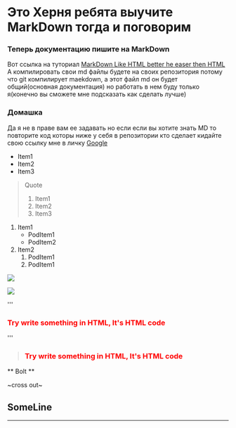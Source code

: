 # Это Херня ребята выучите MarkDown тогда и поговорим
### Теперь документацию пишите на MarkDown
Вот ссылка на туториал [MarkDown Like HTML better he easer then HTML ](https://paulradzkov.com/2014/markdown_cheatsheet/)
А компилировать свои md файлы будете на своих репозитория потому что git компилирует maekdown,
а этот файл md он будет общий(основная документация) но работать в нем буду только я(конечно вы сможете мне подсказать как сделать лучше)

### Домашка
Да я не в праве вам ее задавать но если если вы хотите знать MD то повторите код которы ниже
у себя в репозитории кто сделает кидайте свою ссылку мне в личку
[Google](https://google.com)

* Item1
* Item2
* Item3

>Quote
> 1. Item1
> 2. Item2
> 3. Item3


1. Item1
    * PodItem1
    * PodItem2
2. Item2
   1. PodItem1
   2. PodItem1

![](https://encrypted-tbn0.gstatic.com/images?q=tbn:ANd9GcTmjLhpi6-QunJzbpYq1OkcPsyQkJx0CP6U4ZBPCHxb_58DNP2u)

![](//Imagination.jpg)

''' <div style="color:red;"><h3> Try write something in HTML, It's HTML code</h3> </div> '''

> <div style="color:red;"><h3> Try write something in HTML, It's HTML code</h3> </div>
** Bolt **

~cross out~

## SomeLine
***
